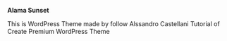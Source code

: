 **Alama Sunset**

This is WordPress Theme made by follow Alssandro Castellani Tutorial of Create Premium WordPress Theme